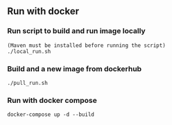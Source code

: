 ## Run with docker



### Run script to build and run image locally
    (Maven must be installed before running the script)
    ./local_run.sh

### Build and a new image from dockerhub
    ./pull_run.sh
    
### Run with docker compose 
    docker-compose up -d --build
